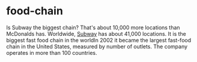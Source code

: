 # food-chain
Is Subway the biggest chain?
That's about 10,000 more locations than McDonalds has. Worldwide, [Subway](https://subwaymenuinfo.com/subway-drinks-menu-with-prices/) has about 41,000 locations. It is the biggest fast food chain in the worldIn 2002 it became the largest fast-food chain in the United States, measured by number of outlets. The company operates in more than 100 countries.
